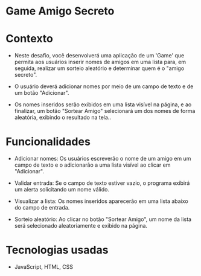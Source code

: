 # Game Amigo Secreto

# Contexto
- Neste desafio, você desenvolverá uma aplicação de um 'Game' que permita aos usuários inserir nomes de amigos em uma lista para, em seguida, realizar um sorteio aleatório e determinar quem é o "amigo secreto".

- O usuário deverá adicionar nomes por meio de um campo de texto e de um botão "Adicionar".

- Os nomes inseridos serão exibidos em uma lista visível na página, e ao finalizar, um botão "Sortear Amigo" selecionará um dos nomes de forma aleatória, exibindo o resultado na tela..

# Funcionalidades
- Adicionar nomes: Os usuários escreverão o nome de um amigo em um campo de texto e o adicionarão a uma lista visível ao clicar em    "Adicionar".

- Validar entrada: Se o campo de texto estiver vazio, o programa exibirá um alerta solicitando um nome válido.

- Visualizar a lista: Os nomes inseridos aparecerão em uma lista abaixo do campo de entrada.

- Sorteio aleatório: Ao clicar no botão "Sortear Amigo", um nome da lista será selecionado aleatoriamente e exibido na página.

# Tecnologias usadas
- JavaScript, HTML, CSS
 
